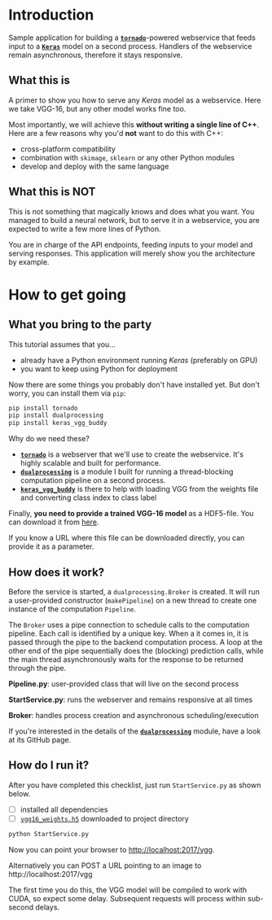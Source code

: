 # Introduction
Sample application for building a [**`tornado`**](http://www.tornadoweb.org/)-powered webservice that feeds input to a [**`Keras`**](http://keras.io) model on a second process. Handlers of the webservice remain asynchronous, therefore it stays responsive.

## What this is
A primer to show you how to serve any *Keras* model as a webservice. Here we take VGG-16, but any other model works fine too.

Most importantly, we will achieve this **without writing a single line of C++**. Here are a few reasons why you'd **not** want to do this with C++:
+ cross-platform compatibility
+ combination with `skimage`, `sklearn` or any other Python modules
+ develop and deploy with the same language

## What this is NOT
This is not something that magically knows and does what you want. You managed to build a neural network, but to serve it in a webservice, you are expected to write a few more lines of Python.

You are in charge of the API endpoints, feeding inputs to your model and serving responses. This application will merely show you the architecture by example.



# How to get going
## What you bring to the party
This tutorial assumes that you...
+ already have a Python environment running *Keras* (preferably on GPU)
+ you want to keep using Python for deployment

Now there are some things you probably don't have installed yet. But don't worry, you can install them via `pip`:

```bash
pip install tornado
pip install dualprocessing
pip install keras_vgg_buddy
```

Why do we need these?
+ [**`tornado`**](http://www.tornadoweb.org/) is a webserver that we'll use to create the webservice. It's highly scalable and built for performance.
+ [**`dualprocessing`**](https://github.com/michaelosthege/dualprocessing) is a module I built for running a thread-blocking computation pipeline on a second process.
+ [**`keras_vgg_buddy`**](https://github.com/awentzonline/keras-vgg-buddy) is there to help with loading VGG from the weights file and converting class index to class label

Finally, **you need to provide a trained VGG-16 model** as a HDF5-file. You can download it from [here](https://drive.google.com/file/d/0Bz7KyqmuGsilT0J5dmRCM0ROVHc/view).

If you know a URL where this file can be downloaded directly, you can provide it as a parameter.



## How does it work?
Before the service is started, a `dualprocessing.Broker` is created. It will run a user-provided constructor (`makePipeline`) on a new thread to create one instance of the computation `Pipeline`.

The `Broker` uses a pipe connection to schedule calls to the computation pipeline. Each call is identified by a unique key. When a it comes in, it is passed through the pipe to the backend computation process. A loop at the other end of the pipe sequentially does the (blocking) prediction calls, while the main thread asynchronously waits for the response to be returned through the pipe.

**Pipeline.py**: user-provided class that will live on the second process

**StartService.py**: runs the webserver and remains responsive at all times

**Broker**: handles process creation and asynchronous scheduling/execution

If you're interested in the details of the [**`dualprocessing`**](https://github.com/michaelosthege/dualprocessing) module, have a look at its GitHub page.

## How do I run it?
After you have completed this checklist, just run `StartService.py` as shown below.

* [ ] installed all dependencies
* [ ] [`vgg16_weights.h5`](https://drive.google.com/file/d/0Bz7KyqmuGsilT0J5dmRCM0ROVHc/view) downloaded to project directory

```bash
python StartService.py
```

Now you can point your browser to [http://localhost:2017/vgg](http://localhost:2017/vgg). 

Alternatively you can POST a URL pointing to an image to http://localhost:2017/vgg

The first time you do this, the VGG model will be compiled to work with CUDA, so expect some delay. Subsequent requests will process within sub-second delays.

